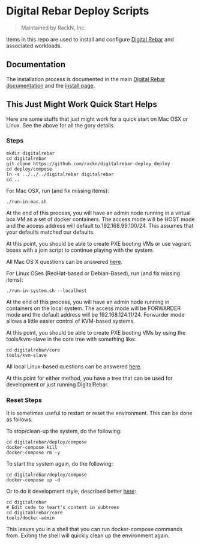 # Digital Rebar Deploy Scripts

> Maintained by RackN, Inc.

Items in this repo are used to install and configure
[Digital Rebar](https://digitalrebar.githib.io) and associated workloads.

## Documentation

The installation process is documented in the main
[Digital Rebar documentation](https://github.com/digitalrebar/doc) and the
[install page](https://github.com/digitalrebar/doc/deployment/install.rst).

## This Just Might Work Quick Start Helps

Here are some stuffs that just might work for a quick start on Mac OSX or Linux.
See the above for all the gory details.

### Steps

```shell
mkdir digitalrebar
cd digitalrebar
git clone https://github.com/rackn/digitalrebar-deploy deploy
cd deploy/compose
ln -s ../../../digitalrebar digitalrebar 
cd ..
```

For Mac OSX, run (and fix missing items):
```shell
./run-in-mac.sh
```

At the end of this process, you will have an admin node running in a virtual box VM as a set of docker containers.  The access mode will be HOST mode and the access address will default to 192.168.99.100/24.  This assumes that your defaults matched our defaults.

At this point, you should be able to create PXE booting VMs or use vagrant boxes with a join script to continue playing with the system.

All Mac OS X questions can be answered [here](https://github.com/digitalrebar/doc/deployment/install/mac.rst).

For Linux OSes (RedHat-based or Debian-Based), run (and fix missing items):
```shell
./run-in-system.sh --localhost
```

At the end of this process, you will have an admin node running in containers on the local system.  The access mode will be FORWARDER mode and the default address will be 192.168.124.11/24.  Forwarder mode allows a little easier control of KVM-based systems.

At this point, you should be able to create PXE booting VMs by using the tools/kvm-slave in the core tree with something like:
```shell
cd digitalrebar/core
tools/kvm-slave
```

All local Linux-based questions can be answered [here](https://github.com/digitalrebar/doc/deployment/install/local_linux.rst).

At this point for either method, you have a tree that can be used for development or just running DigitalRebar.

### Reset Steps

It is sometimes useful to restart or reset the environment.  This can be done as follows.

To stop/clean-up the system, do the following:
```shell
cd digitalrebar/deploy/compose
docker-compose kill
docker-compose rm -y
```

To start the system again, do the following:
```shell
cd digitalrebar/deploy/compose
docker-compose up -d
```

Or to do it development style, described better [here](https://github.com/digitalrebar/doc/deployment/install/dev_mode.rst):
```shell
cd digitalrebar
# Edit code to heart's content in subtrees
cd digitablrebar/core
tools/docker-admin
```

This leaves you in a shell that you can run docker-compose commands from.  Exiting the shell will quickly clean up the environment again.


